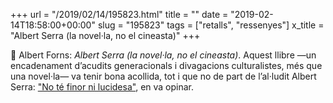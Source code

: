 +++
url = "/2019/02/14/195823.html"
title = ""
date = "2019-02-14T18:58:00+00:00"
slug = "195823"
tags = ["retalls", "ressenyes"]
x_title = "Albert Serra (la novel·la, no el cineasta)"
+++

📖 Albert Forns: *Albert Serra (la novel·la, no el cineasta)*. Aquest llibre —un encadenament d’acudits generacionals i divagacions culturalistes, més que una novel·la— va tenir bona acollida, tot i que no de part de l’al·ludit Albert Serra: ["No té finor ni lucidesa"](https://play.ara.cat/Lartista-barrejar-se-realitat-damunt-missio-albert_serra_0_1063693658.html), en va opinar.

